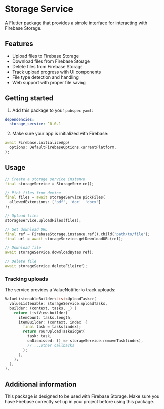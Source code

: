 # Storage Service

A Flutter package that provides a simple interface for interacting with Firebase Storage.

## Features

- Upload files to Firebase Storage
- Download files from Firebase Storage
- Delete files from Firebase Storage
- Track upload progress with UI components
- File type detection and handling
- Web support with proper file saving

## Getting started

1. Add this package to your `pubspec.yaml`:

```yaml
dependencies:
  storage_service: ^0.0.1
```

2. Make sure your app is initialized with Firebase:

```dart
await Firebase.initializeApp(
  options: DefaultFirebaseOptions.currentPlatform,
);
```

## Usage

```dart
// Create a storage service instance
final storageService = StorageService();

// Pick files from device
final files = await storageService.pickFiles(
  allowedExtensions: ['pdf', 'doc', 'docx']
);

// Upload files
storageService.uploadFiles(files);

// Get download URL
final ref = FirebaseStorage.instance.ref().child('path/to/file');
final url = await storageService.getDownloadURL(ref);

// Download file
await storageService.downloadBytes(ref);

// Delete file
await storageService.deleteFile(ref);
```

### Tracking uploads

The service provides a ValueNotifier to track uploads:

```dart
ValueListenableBuilder<List<UploadTask>>(
  valueListenable: storageService.uploadTasks,
  builder: (context, tasks, _) {
    return ListView.builder(
      itemCount: tasks.length,
      itemBuilder: (context, index) {
        final task = tasks[index];
        return YourUploadTaskWidget(
          task: task,
          onDismissed: () => storageService.removeTask(index),
          // ...other callbacks
        );
      },
    );
  },
),
```

## Additional information

This package is designed to be used with Firebase Storage. Make sure you have Firebase correctly set up in your project before using this package.
